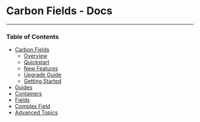 Carbon Fields - Docs
====================

---

### Table of Contents

* [Carbon Fields](https://github.com/htmlburger/carbon-fields-docs/blob/master/documentation/)
	* [Overview](https://github.com/htmlburger/carbon-fields-docs/blob/master/documentation/1-overview.md)
	* [Quickstart](https://github.com/htmlburger/carbon-fields-docs/blob/master/documentation/10-quickstart.md)
	* [New Features](https://github.com/htmlburger/carbon-fields-docs/blob/master/documentation/20-new-features.md)
	* [Upgrade Guide](https://github.com/htmlburger/carbon-fields-docs/blob/master/documentation/30-upgrade-guide.md)
	* [Getting Started](https://github.com/htmlburger/carbon-fields-docs/blob/master/documentation/40-getting-started.md)
* [Guides](https://github.com/htmlburger/carbon-fields-docs/tree/master/documentation/1-guides)
* [Containers](https://github.com/htmlburger/carbon-fields-docs/tree/master/documentation/10-containers)
* [Fields](https://github.com/htmlburger/carbon-fields-docs/tree/master/documentation/20-fields)
* [Complex Field](https://github.com/htmlburger/carbon-fields-docs/tree/master/documentation/30-complex-field)
* [Advanced Topics](https://github.com/htmlburger/carbon-fields-docs/tree/master/documentation/40-advanced-topics)